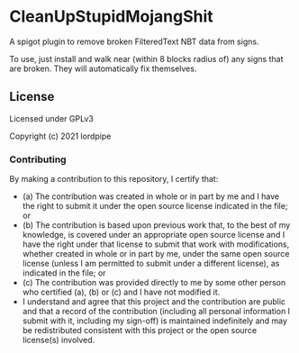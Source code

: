 # CleanUpStupidMojangShit

A spigot plugin to remove broken FilteredText NBT data from signs.

To use, just install and walk near (within 8 blocks radius of) any signs that are broken. They will automatically fix themselves.

## License

Licensed under GPLv3

Copyright (c) 2021 lordpipe

### Contributing

By making a contribution to this repository, I certify that:

* (a) The contribution was created in whole or in part by me and I have the right to submit it under the open source license indicated in the file; or
* (b) The contribution is based upon previous work that, to the best of my knowledge, is covered under an appropriate open source license and I have the right under that license to submit that work with modifications, whether created in whole or in part by me, under the same open source license (unless I am permitted to submit under a different license), as indicated in the file; or
* (c) The contribution was provided directly to me by some other person who certified (a), (b) or (c) and I have not modified it.
* I understand and agree that this project and the contribution are public and that a record of the contribution (including all personal information I submit with it, including my sign-off) is maintained indefinitely and may be redistributed consistent with this project or the open source license(s) involved.
